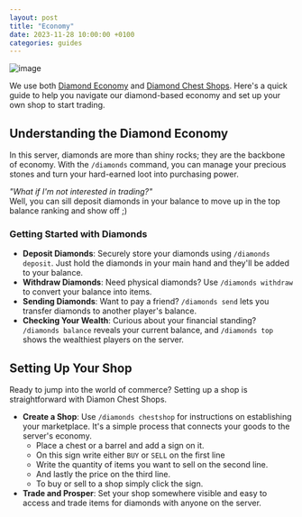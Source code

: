 ```yaml
---
layout: post
title: "Economy"
date: 2023-11-28 10:00:00 +0100
categories: guides
---
```

![image](https://files.cocobut.net/screenshots/2023-11-30_19.41.15.png)

We use both [Diamond Economy](https://modrinth.com/mod/diamond-economy) and [Diamond Chest Shops](https://modrinth.com/mod/diamond-chest-shops). Here's a quick guide to help you navigate our diamond-based economy and set up your own shop to start trading.

## Understanding the Diamond Economy

In this server, diamonds are more than shiny rocks; they are the backbone of economy. With the `/diamonds` command, you can manage your precious stones and turn your hard-earned loot into purchasing power.

*"What if I'm not interested in trading?"*<br>
 Well, you can sill deposit diamonds in your balance to move up in the top balance ranking and show off ;)

### Getting Started with Diamonds

- **Deposit Diamonds**: Securely store your diamonds using `/diamonds deposit`. Just hold the diamonds in your main hand and they'll be added to your balance.
- **Withdraw Diamonds**: Need physical diamonds? Use `/diamonds withdraw` to convert your balance into items.
- **Sending Diamonds**: Want to pay a friend? `/diamonds send` lets you transfer diamonds to another player's balance.
- **Checking Your Wealth**: Curious about your financial standing? `/diamonds balance` reveals your current balance, and `/diamonds top` shows the wealthiest players on the server.

## Setting Up Your Shop

Ready to jump into the world of commerce? Setting up a shop is straightforward with Diamon Chest Shops.

- **Create a Shop**: Use `/diamonds chestshop` for instructions on establishing your marketplace. It's a simple process that connects your goods to the server's economy.
    - Place a chest or a barrel and add a sign on it.
    - On this sign write either `BUY` or `SELL` on the first line
    - Write the quantity of items you want to sell on the second line.
    - And lastly the price on the third line.
    - To buy or sell to a shop simply click the sign.
- **Trade and Prosper**: Set your shop somewhere visible and easy to access and trade items for diamonds with anyone on the server.
